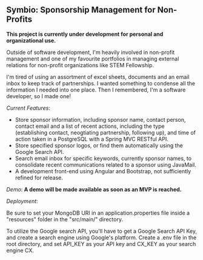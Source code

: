 ## Symbio: Sponsorship Management for Non-Profits

**This project is currently under development for personal and organizational use.**

 Outside of software development, I'm heavily involved in non-profit management and one of my favourite portfolios in managing external relations for non-profit organizations like STEM Fellowship. 

I'm tired of using an assortment of excel sheets, documents and an email inbox to keep track of partnerships. I wanted something to condense all the information I needed into one place. Then I remembered, I'm a software developer, so I made one!

*Current Features*: 

* Store sponsor information, including sponsor name, contact person, contact email and a list of recent actions, including the type (establishing contact, neogtiating partnership, following up), and time of action taken in a PostgreSQL with a Spring MVC RESTful API.
* Store specified sponsor logos, or find them automatically using the Google Search API. 
* Search email inbox for specific keywords, currently sponsor names, to consolidate recent communications related to a sponsor using JavaMail.
* A development front-end using Angular and Bootstrap, not sufficiently refined for release. 

*Demo*: **A demo will be made available as soon as an MVP is reached.**

*Deployment*: 

Be sure to set your MongoDB URI in an application.properties file inside a "resources" folder in the "src/main/" directory.

To utilize the Google search API, you'll have to get a Google Search API Key, and create a search engine using Google's platform. Create a .env file in the root directory, and set API_KEY as your API key and CX_KEY as your search engine CX.

